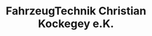---
title: "FahrzeugTechnik Christian Kockegey e.K."
url: /alling/fahrzeugtechnik-christian-kockegey-e-k/
shop: Autowerkstatt
---